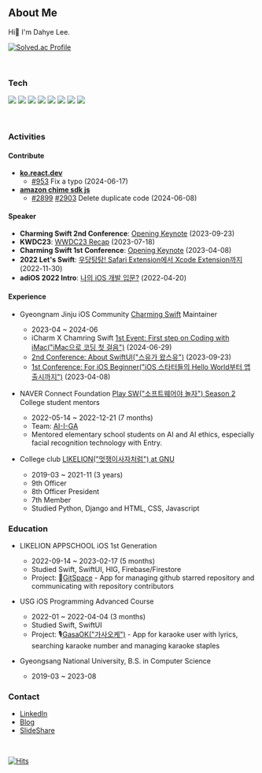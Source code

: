## About Me
Hi👋 I'm Dahye Lee.

[![Solved.ac Profile](http://mazassumnida.wtf/api/mini/generate_badge?boj=ss7ssy)](https://solved.ac/ss7ssy)


<br>


### Tech

<img src="https://img.shields.io/badge/HTML-E34F26?style=flat-square&logo=HTML5&logoColor=white"/> <img src="https://img.shields.io/badge/CSS-1572B6?style=flat-square&logo=CSS3&logoColor=white"/> 
<img src="https://img.shields.io/badge/JavaScript-F7DF1E?style=flat-square&logo=JavaScript&logoColor=black"/>
<img src="https://img.shields.io/badge/Django-092E20?style=flat-square&logo=Django&logoColor=white"/> 
<img src="https://img.shields.io/badge/Python-3776AB?style=flat-square&logo=Python&logoColor=white"/> 
<img src="https://img.shields.io/badge/iOS-000000?style=flat-square&logo=Apple&logoColor=white"/> <img src="https://img.shields.io/badge/Swift-F05138?style=flat-square&logo=swift&logoColor=white"/>
<img src="https://img.shields.io/badge/SwiftUI-0D0D0D?style=flat-square&logo=swift&logoColor=blue"/>

<!-- <img src="https://img.shields.io/badge/Xcode-147EFB?style=flat-square&logo=Xcode&logoColor=white"/> -->
<br> 

<!--
### Carrer
* Researcher at Information Science Lab, Department of Computer Science, Gyeongsang National University
  * 2024-03 ~ 2024-06
  * worked on 
-->

### Activities

#### Contribute
* **[ko.react.dev](https://github.com/reactjs/ko.react.dev)**
  * [#953](https://github.com/reactjs/ko.react.dev/pull/953) Fix a typo (2024-06-17)
* **[amazon chime sdk js](https://github.com/aws/amazon-chime-sdk-js)**
  * [#2899](https://github.com/aws/amazon-chime-sdk-js/pull/2899) [#2903](https://github.com/aws/amazon-chime-sdk-js/pull/2903) Delete duplicate code (2024-06-08)

#### Speaker
* **Charming Swift 2nd Conference**: [Opening Keynote](https://youtu.be/sJmzj68pWmI?feature=shared) (2023-09-23)
* **KWDC23**: [WWDC23 Recap](https://youtu.be/g_O9_TWfzQM?feature=shared) (2023-07-18)
* **Charming Swift 1st Conference**: [Opening Keynote](https://www.youtube.com/watch?v=bVh5J51V_x0) (2023-04-08)
* **2022 Let's Swift**: [우당탕탕! Safari Extension에서 Xcode Extension까지](https://www.youtube.com/watch?v=XDaaN9MLPvQ) (2022-11-30)
* **adiOS 2022 Intro**: [나의 iOS 개발 입문?](https://youtu.be/M678vw6qPrc?t=0s) (2022-04-20)

#### Experience
* Gyeongnam Jinju iOS Community [Charming Swift](https://www.instagram.com/charming_swift/?next=%2F) Maintainer
  * 2023-04 ~ 2024-06
  * iCharm X Chamring Swift [1st Event: First step on Coding with iMac("iMac으로 코딩 첫 걸음")](https://festa.io/events/5316) (2024-06-29)
  * [2nd Conference: About SwiftUI("스유가 왔스유")](https://leeo75.notion.site/Charming-Swift-2-285708529b014b51b6d334e24b3f0b33?pvs=4) (2023-09-23)
  * [1st Conference: For iOS Beginner("iOS 스타터들의 Hello World부터 앱 출시까지")](https://leeo75.notion.site/Charming-Swift-1-3d67df5dbf3c443396fbecf2517b3308?pvs=4) (2023-04-08)
    
* NAVER Connect Foundation [Play SW("소프트웨어야 놀자") Season 2](https://www.playsw.or.kr/info) College student mentors
  * 2022-05-14 ~ 2022-12-21 (7 months)
  * Team: [AI-I-GA](https://www.instagram.com/ai_i_ga/?utm_source=ig_web_button_share_sheet&igshid=OGQ5ZDc2ODk2ZA==)
  * Mentored elementary school students on AI and AI ethics, especially facial recognition technology with Entry.
    
* College club [LIKELION("멋쟁이사자처럼") at GNU](https://www.instagram.com/likelion_gnu/)
  * 2019-03 ~ 2021-11 (3 years)
  * 9th Officer 
  * 8th Officer President 
  * 7th Member 
  * Studied Python, Django and HTML, CSS, Javascript

### Education
* LIKELION APPSCHOOL iOS 1st Generation
  * 2022-09-14 ~ 2023-02-17 (5 months)
  * Studied Swift, SwiftUI, HIG, Firebase/Firestore
  * Project: 🌌[GitSpace](https://apps.apple.com/kr/app/gitspace/id6446034470) - App for managing github starred repository and communicating with repository contributors
    
* USG iOS Programming Advanced Course
  * 2022-01 ~ 2022-04-04 (3 months)
  * Studied Swift, SwiftUI
  * Project: 🎙️[GasaOK("가사오케")](https://apps.apple.com/kr/app/%EA%B0%80%EC%82%AC%EC%98%A4%EC%BC%80/id1617004032) - App for karaoke user with lyrics, searching karaoke number and managing karaoke staples
    
* Gyeongsang National University, B.S. in Computer Science
  * 2019-03 ~ 2023-08 

 
### Contact
* [LinkedIn](https://www.linkedin.com/in/dahae-lee-256a18218/)
* [Blog](https://dadahae0320.tistory.com/)
* [SlideShare](https://www.slideshare.net/ssuser50a626/presentations)

<br>

[![Hits](https://hits.seeyoufarm.com/api/count/incr/badge.svg?url=https%3A%2F%2Fgithub.com%2Fdahae0320%2Fhit-counter&count_bg=%23F4E06D&title_bg=%23FF7396&icon=github.svg&icon_color=%23FFEDED&title=Views&edge_flat=false)](https://hits.seeyoufarm.com)
